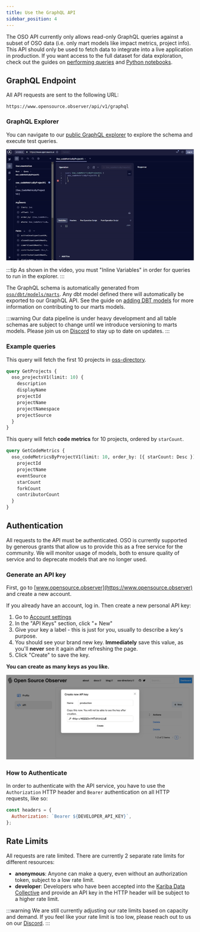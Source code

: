 ```yaml
---
title: Use the GraphQL API
sidebar_position: 4
---
```


The OSO API currently only allows read-only GraphQL queries against a subset
of OSO data (i.e. only mart models like impact metrics, project info).
This API should only be used to fetch data to integrate into a live application in production.
If you want access to the full dataset for data exploration, check out the guides on
[performing queries](./query-data.mdx)
and [Python notebooks](./python-notebooks.md).

## GraphQL Endpoint

All API requests are sent to the following URL:

```
https://www.opensource.observer/api/v1/graphql
```

### GraphQL Explorer

You can navigate to our
[public GraphQL explorer](https://www.opensource.observer/graphql)
to explore the schema and execute test queries.

![GraphQL explorer](./api-explorer.gif)

:::tip
As shown in the video, you must "Inline Variables" in order for queries to run in the explorer.
:::

The GraphQL schema is automatically generated from [`oso/dbt/models/marts`](https://github.com/opensource-observer/oso/tree/main/dbt/models/marts). Any dbt model defined there will automatically be exported to our GraphQL API. See the guide on [adding DBT models](../contribute-models/data-models.md) for more information on contributing to our marts models.

:::warning
Our data pipeline is under heavy development and all table schemas are subject to change until we introduce versioning to marts models.
Please join us on [Discord](https://www.opensource.observer/discord) to stay up to date on updates.
:::

### Example queries

This query will fetch the first 10 projects in
[oss-directory](https://github.com/opensource-observer/oss-directory).

```graphql
query GetProjects {
  oso_projectsV1(limit: 10) {
    description
    displayName
    projectId
    projectName
    projectNamespace
    projectSource
  }
}
```

This query will fetch **code metrics** for 10 projects, ordered by `starCount`.

```graphql
query GetCodeMetrics {
  oso_codeMetricsByProjectV1(limit: 10, order_by: [{ starCount: Desc }]) {
    projectId
    projectName
    eventSource
    starCount
    forkCount
    contributorCount
  }
}
```

## Authentication

All requests to the API must be authenticated.
OSO is currently supported by generous grants that
allow us to provide this as a free service for the
community.
We will monitor usage of models, both to ensure quality of service
and to deprecate models that are no longer used.

### Generate an API key

First, go to [www.opensource.observer](https://www.opensource.observer) and create a new account.

If you already have an account, log in. Then create a new personal API key:

1. Go to [Account settings](https://www.opensource.observer/app/settings)
2. In the "API Keys" section, click "+ New"
3. Give your key a label - this is just for you, usually to describe a key's purpose.
4. You should see your brand new key. **Immediately** save this value, as you'll **never** see it again after refreshing the page.
5. Click "Create" to save the key.

**You can create as many keys as you like.**

![generate API key](./generate-api-key.png)

### How to Authenticate

In order to authenticate with the API service, you have to use the `Authorization` HTTP header and `Bearer` authentication on all HTTP requests, like so:

```js
const headers = {
  Authorization: `Bearer ${DEVELOPER_API_KEY}`,
};
```

## Rate Limits

All requests are rate limited. There are currently 2 separate rate limits for different resources:

- **anonymous**: Anyone can make a query, even without an authorization token, subject to a low rate limit.
- **developer**: Developers who have been accepted into the [Kariba Data Collective](https://www.kariba.network) and provide an API key in the HTTP header will be subject to a higher rate limit.

:::warning
We are still currently adjusting our rate limits based on capacity and demand. If you feel like your rate limit is too low, please reach out to us on our [Discord](https://www.opensource.observer/discord).
:::

